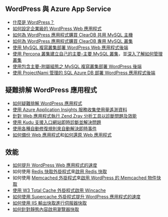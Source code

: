 ## WordPress 與 Azure App Service

* [什麼是 WordPress？](https://wordpress.org/)
* [如何設定企業級的 WordPress Web 應用程式](../articles/app-service-web/web-sites-php-enterprise-wordpress.md)
* [如何為 WordPress 應用程式購買 ClearDB 共用 MySQL 主機](http://blog.syntaxc4.net/post/2012/12/03/provisioning-a-mysql-database-from-the-windows-azure-store.aspx)
* [如何為 WordPress 應用程式購買 ClearDB 專用 MySQL 叢集](https://azure.microsoft.com/blog/announcing-new-mysql-premium-tiers-from-cleardb/)
* [使用 MySQL 複寫叢集部署 WordPress Web 應用程式後端](/documentation/templates/wordpress-mysql-replication/)
* [使用 Percona 叢集建立自己的主要-主要 MySQL 叢集](/documentation/templates/mysql-ha-pxc/)，並[深入了解如何管理叢集](https://github.com/fanjeffrey/axiom.articles/tree/master/pxc)
* [使用包含主要-附屬組態之 MySQL 複寫叢集部署 WordPress 後端](/documentation/templates/mysql-replication/)
* [使用 ProjectNami 管理的 SQL Azure DB 部署 WordPress 應用程式後端](/marketplace/partners/projectnami/projectnami/)
  
## 疑難排解 WordPress 應用程式

* [如何疑難排解 WordPress 應用程式](https://sunithamk.wordpress.com/2014/09/04/wordpress-troubleshooting-techniques-on-azure-websites/)
* [使用 Azure Application Insights 服務收集使用量遙測資料](https://azure.microsoft.com/blog/usage-analytics-for-wordpress-with-azure-app-insights/)
* [針對 Web 應用程式執行 Zend Zray 分析工具以診斷問題及效能](https://sunithamk.wordpress.com/2015/08/04/profiling-php-application-on-azure-web-apps/)
* [使用 Kudu 支援入口網站即時診斷並解決問題](https://sunithamk.wordpress.com/2015/11/04/diagnose-and-mitigate-issues-with-azure-web-apps-support-portal/)
* [使用各種自動修復規則來自動解決即時事件](http://microsoftazurewebsitescheatsheet.info/#auto-heal)
* [如何備份 Web 應用程式](../articles/app-service-web/web-sites-backup.md)和[如何還原 Web 應用程式](../articles/app-service-web/web-sites-restore.md)

## 效能

* [如何提升 WordPress Web 應用程式的速度](https://sunithamk.wordpress.com/2014/08/01/10-ways-to-speed-up-your-wordpress-site-on-azure-websites/)
* 如何使用 [Redis 快取外掛程式](https://wordpress.org/plugins/wp-redis/)來[啟用 Redis 快取](../articles/redis-cache/cache-dotnet-how-to-use-azure-redis-cache.md)
* 如何使用 [Memcached 外掛程式](https://wordpress.org/plugins/memcached/)來[啟用 WordPress 的 Memcached 物件快取](../articles/app-service-web/web-sites-connect-to-redis-using-memcache-protocol.md)
* [使用 W3 Total Cache 外掛程式啟用 Wincache](https://wordpress.org/plugins/w3-total-cache/)
* [如何使用 Supercache 外掛程式提升 WordPress 應用程式的速度](http://ruslany.net/2008/12/speed-up-wordpress-on-iis-70/)
* [如何使用 IIS 輸出快取進行伺服器快取](http://blogs.msdn.com/b/brian_swan/archive/2011/06/08/performance-tuning-php-apps-on-windows-iis-with-output-caching.aspx)
* [如何針對靜態內容啟用瀏覽器快取](http://www.iis.net/configreference/system.webserver/staticcontent)

<!---HONumber=AcomDC_0330_2016-->